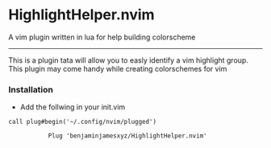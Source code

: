 # HighlightHelper.nvim
A vim plugin written in lua for help building colorscheme
<hr/>

This is a plugin tata will allow you to easly identify a vim highlight group. This plugin may come handy while creating colorschemes for vim<br/>

### Installation
* Add the follwing in your init.vim <br/>
<pre><code>call plug#begin('~/.config/nvim/plugged')<br/>
           Plug 'benjaminjamesxyz/HighlightHelper.nvim'</code></pre>
